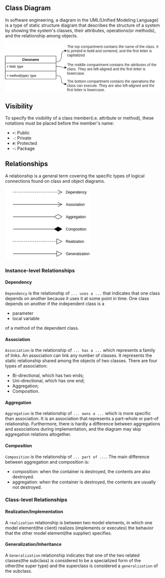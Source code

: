 ## Class Diagram

In software engineering, a diagram in the UML(Unified Modeling Language) is a type of static structure diagram that describes the structure of a system by showing the system's classes, their attributes, operations(or methods), and the relationship among objects.

![diagram](images/diagram.png)

## Visibility
To specify the visibility of a class member(i.e. attribute or method), these notations must be placed before the member's name:

- `+`: Public
- `-`: Private
- `#`: Protected
- `~`: Package

## Relationships
A relationship is a general term covering the specific types of logical connections found on class and object diagrams.

![diagram_relationship](images/diagram_relationship.png)


### Instance-level Relationships

#### Dependency
`Dependency` is the relationship of `... uses a ...` that indicates that one class depends on another because it uses it at some point in time. One class depends on another if the independent class is a

- parameter
- local variable

of a method of the dependent class.

#### Association
`Association` is the relationship of `... has a ...` which represents a family of links. An association can link any number of classes. It represents the static relationship shared among the objects of two classes.
There are four types of association:

- Bi-directional, which has two ends;
- Uni-directional, which has one end;
- Aggregation;
- Composition.

#### Aggregation
`Aggregation` is the relationship of `... owns a ...` which is more specific than association. It is an association that represents a part-whole or part-of relationship. Furthermore, there is hardly a difference between aggregations and associations during implementation, and the diagram may skip aggregation relations altogether.

#### Composition
`Composition` is the relationship of `... part of ...`. The main difference between aggregation and composition is:  

- composition: when the container is destroyed, the contents are also destroyed.
- aggregation: when the container is destroyed, the contents are usually not destroyed.

### Class-level Relationships

#### Realization/Implementation
A `realization` relationship is between two model elements, in which one model element(the client) realizes (implements or executes) the behavior that the other model element(the supplier) specifies.

#### Generalization/Inheritance
A `Generalization` relationship indicates that one of the two related classes(the subclass) is considered to be a specialized form of the other(the super type) and the superclass is considered a `generalization` of the subclass.

